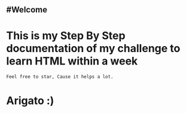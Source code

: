 #Welcome
---
# This is my Step By Step documentation of my challenge to learn HTML within a week
    Feel free to star, Cause it helps a lot.
  
# Arigato :)

